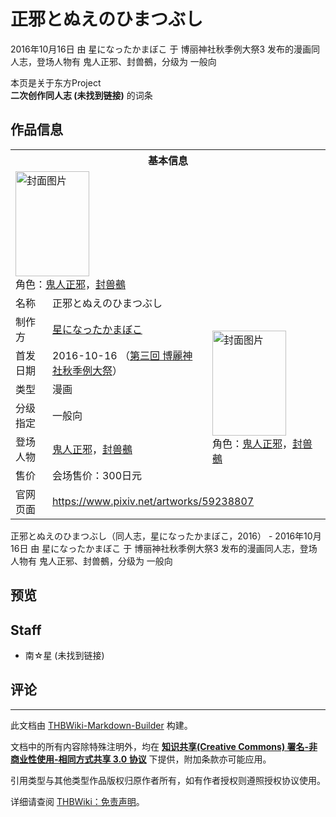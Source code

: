 # 正邪とぬえのひまつぶし

<!-- source html: G:\repos\THBWiki-Markdown-Builder\THBWikiMarkdown\Temp\main\8\83\ns0%3A%E6%AD%A3%E9%82%AA%E3%81%A8%E3%81%AC%E3%81%88%E3%81%AE%E3%81%B2%E3%81%BE%E3%81%A4%E3%81%B6%E3%81%97.html -->

2016年10月16日 由 星になったかまぼこ 于 博丽神社秋季例大祭3 发布的漫画同人志，登场人物有 鬼人正邪、封兽鵺，分级为 一般向

本页是关于东方Project  
 **二次创作同人志 (未找到链接)** 的词条
## 作品信息

<table><tbody><tr><th colspan="3">基本信息</th></tr><tr><td class="cover-artwork-mobile" colspan="2"><a href="./文件-正邪とぬえのひまつぶし封面.jpg.md" class="image" title="封面图片"><img alt="封面图片" src="https://upload.thwiki.cc/thumb/b/b7/%E6%AD%A3%E9%82%AA%E3%81%A8%E3%81%AC%E3%81%88%E3%81%AE%E3%81%B2%E3%81%BE%E3%81%A4%E3%81%B6%E3%81%97%E5%B0%81%E9%9D%A2.jpg/118px-%E6%AD%A3%E9%82%AA%E3%81%A8%E3%81%AC%E3%81%88%E3%81%AE%E3%81%B2%E3%81%BE%E3%81%A4%E3%81%B6%E3%81%97%E5%B0%81%E9%9D%A2.jpg" decoding="async" loading="lazy" width="118" height="168" srcset="https://upload.thwiki.cc/thumb/b/b7/%E6%AD%A3%E9%82%AA%E3%81%A8%E3%81%AC%E3%81%88%E3%81%AE%E3%81%B2%E3%81%BE%E3%81%A4%E3%81%B6%E3%81%97%E5%B0%81%E9%9D%A2.jpg/177px-%E6%AD%A3%E9%82%AA%E3%81%A8%E3%81%AC%E3%81%88%E3%81%AE%E3%81%B2%E3%81%BE%E3%81%A4%E3%81%B6%E3%81%97%E5%B0%81%E9%9D%A2.jpg 1.5x, https://upload.thwiki.cc/thumb/b/b7/%E6%AD%A3%E9%82%AA%E3%81%A8%E3%81%AC%E3%81%88%E3%81%AE%E3%81%B2%E3%81%BE%E3%81%A4%E3%81%B6%E3%81%97%E5%B0%81%E9%9D%A2.jpg/237px-%E6%AD%A3%E9%82%AA%E3%81%A8%E3%81%AC%E3%81%88%E3%81%AE%E3%81%B2%E3%81%BE%E3%81%A4%E3%81%B6%E3%81%97%E5%B0%81%E9%9D%A2.jpg 2x" data-file-width="2039" data-file-height="2893"></a><div class="cover-char">角色：<a href="./鬼人正邪.md" title="鬼人正邪">鬼人正邪</a>，<a href="./封兽鵺.md" title="封兽鵺">封兽鵺</a></div></td>
</tr><tr><td class="label">名称</td><td colspan="2"> 正邪とぬえのひまつぶし </td></tr><tr><td class="label">制作方</td><td><a href="./星になったかまぼこ.md" title="星になったかまぼこ">星になったかまぼこ</a></td><td class="cover-artwork" rowspan="6" style="min-width:168px;"><a href="./文件-正邪とぬえのひまつぶし封面.jpg.md" class="image" title="封面图片"><img alt="封面图片" src="https://upload.thwiki.cc/thumb/b/b7/%E6%AD%A3%E9%82%AA%E3%81%A8%E3%81%AC%E3%81%88%E3%81%AE%E3%81%B2%E3%81%BE%E3%81%A4%E3%81%B6%E3%81%97%E5%B0%81%E9%9D%A2.jpg/118px-%E6%AD%A3%E9%82%AA%E3%81%A8%E3%81%AC%E3%81%88%E3%81%AE%E3%81%B2%E3%81%BE%E3%81%A4%E3%81%B6%E3%81%97%E5%B0%81%E9%9D%A2.jpg" decoding="async" loading="lazy" width="118" height="168" srcset="https://upload.thwiki.cc/thumb/b/b7/%E6%AD%A3%E9%82%AA%E3%81%A8%E3%81%AC%E3%81%88%E3%81%AE%E3%81%B2%E3%81%BE%E3%81%A4%E3%81%B6%E3%81%97%E5%B0%81%E9%9D%A2.jpg/177px-%E6%AD%A3%E9%82%AA%E3%81%A8%E3%81%AC%E3%81%88%E3%81%AE%E3%81%B2%E3%81%BE%E3%81%A4%E3%81%B6%E3%81%97%E5%B0%81%E9%9D%A2.jpg 1.5x, https://upload.thwiki.cc/thumb/b/b7/%E6%AD%A3%E9%82%AA%E3%81%A8%E3%81%AC%E3%81%88%E3%81%AE%E3%81%B2%E3%81%BE%E3%81%A4%E3%81%B6%E3%81%97%E5%B0%81%E9%9D%A2.jpg/237px-%E6%AD%A3%E9%82%AA%E3%81%A8%E3%81%AC%E3%81%88%E3%81%AE%E3%81%B2%E3%81%BE%E3%81%A4%E3%81%B6%E3%81%97%E5%B0%81%E9%9D%A2.jpg 2x" data-file-width="2039" data-file-height="2893"></a><div class="cover-char">角色：<a href="./鬼人正邪.md" title="鬼人正邪">鬼人正邪</a>，<a href="./封兽鵺.md" title="封兽鵺">封兽鵺</a></div></td>
</tr><tr><td class="label">首发日期</td><td>2016-10-16&#160;（<a href="/展会作品列表?e=%E5%8D%9A%E4%B8%BD%E7%A5%9E%E7%A4%BE%E7%A7%8B%E5%AD%A3%E4%BE%8B%E5%A4%A7%E7%A5%AD%233">第三回 博麗神社秋季例大祭</a>）</td></tr><tr><td class="label">类型</td><td>漫画</td></tr><tr><td class="label">分级指定</td><td>一般向</td></tr><tr><td class="label">登场人物</td><td><a href="./鬼人正邪.md" title="鬼人正邪">鬼人正邪</a>，<a href="./封兽鵺.md" title="封兽鵺">封兽鵺</a></td></tr><tr><td class="label">售价</td><td>会场售价：300日元</td></tr>
<tr><td class="label">官网页面</td><td colspan="2"><a rel="nofollow" class="external free" href="https://www.pixiv.net/artworks/59238807">https://www.pixiv.net/artworks/59238807</a></td></tr></tbody></table>

正邪とぬえのひまつぶし（同人志，星になったかまぼこ，2016） - 2016年10月16日 由 星になったかまぼこ 于 博丽神社秋季例大祭3 发布的漫画同人志，登场人物有 鬼人正邪、封兽鵺，分级为 一般向
## 预览
## Staff
- 南☆星 (未找到链接)

## 评论




---

此文档由 [THBWiki-Markdown-Builder](https://github.com/Delsin-Yu/THBWiki-Markdown-Builder) 构建。

文档中的所有内容除特殊注明外，均在 [**知识共享(Creative Commons) 署名-非商业性使用-相同方式共享 3.0 协议**](https://creativecommons.org/licenses/by-sa/3.0/deed.zh-hans) 下提供，附加条款亦可能应用。

引用类型与其他类型作品版权归原作者所有，如有作者授权则遵照授权协议使用。

详细请查阅 [THBWiki：免责声明](https://thbwiki.cc/THBWiki:%E5%85%8D%E8%B4%A3%E5%A3%B0%E6%98%8E)。

